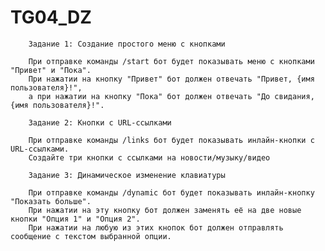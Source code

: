 # TG04_DZ
        Задание 1: Создание простого меню с кнопками

        При отправке команды /start бот будет показывать меню с кнопками "Привет" и "Пока". 
        При нажатии на кнопку "Привет" бот должен отвечать "Привет, {имя пользователя}!", 
        а при нажатии на кнопку "Пока" бот должен отвечать "До свидания, {имя пользователя}!".
        
        Задание 2: Кнопки с URL-ссылками
        
        При отправке команды /links бот будет показывать инлайн-кнопки с URL-ссылками. 
        Создайте три кнопки с ссылками на новости/музыку/видео
        
        Задание 3: Динамическое изменение клавиатуры
        
        При отправке команды /dynamic бот будет показывать инлайн-кнопку "Показать больше". 
        При нажатии на эту кнопку бот должен заменять её на две новые кнопки "Опция 1" и "Опция 2". 
        При нажатии на любую из этих кнопок бот должен отправлять сообщение с текстом выбранной опции.
